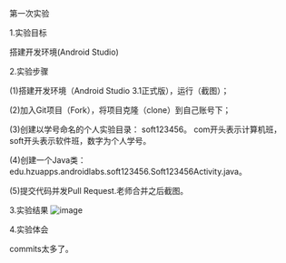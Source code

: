 第一次实验

1.实验目标
   
   搭建开发环境(Android Studio)
   
2.实验步骤
 
 (1)搭建开发环境（Android Studio 3.1正式版），运行（截图）；
 
 (2)加入Git项目（Fork），将项目克隆（clone）到自己账号下；
 
 (3)创建以学号命名的个人实验目录：
    soft123456。
    com开头表示计算机班，soft开头表示软件班，数字为个人学号。
 
 (4)创建一个Java类：edu.hzuapps.androidlabs.soft123456.Soft123456Activity.java。
 
 (5)提交代码并发Pull Request.老师合并之后截图。
 
 3.实验结果
  ![image](https://github.com/LiJiaAng/android-labs-2018/blob/master/Com1614080901210/%E5%AE%9E%E9%AA%8C%E6%88%AA%E5%9B%BE.png)
  
 4.实验体会
  
  commits太多了。
